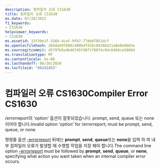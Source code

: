```yaml
---
description: 컴파일러 오류 CS1630
title: 컴파일러 오류 CS1630
ms.date: 07/20/2015
f1_keywords:
- CS1630
helpviewer_keywords:
- CS1630
ms.assetid: 15f39e1f-326b-4caf-9fb7-77ddd7851dcf
ms.openlocfilehash: 269dab07608c488b4fd16c04266d21a0e0e9bb5e
ms.sourcegitcommit: d579fb5e4b46745fd0f1f8874c94c6469ce58604
ms.translationtype: MT
ms.contentlocale: ko-KR
ms.lasthandoff: 08/30/2020
ms.locfileid: "89142455"
---
```

# <a name="compiler-error-cs1630"></a><span data-ttu-id="8ef6c-103">컴파일러 오류 CS1630</span><span class="sxs-lookup"><span data-stu-id="8ef6c-103">Compiler Error CS1630</span></span>
<span data-ttu-id="8ef6c-104">/errorreport의 'option' 옵션이 잘못되었습니다. prompt, send, queue 또는 none이어야 합니다.</span><span class="sxs-lookup"><span data-stu-id="8ef6c-104">Invalid option 'option' for /errorreport; must be prompt, send, queue, or none</span></span>  
  
 <span data-ttu-id="8ef6c-105">명령줄 옵션 [-errorreport](../language-reference/compiler-options/errorreport-compiler-option.md) 뒤에는 **prompt**, **send**, **queue**또는 **none**을 입력 하 여 내부 컴파일러 오류가 발생할 때 수행할 작업을 지정 해야 합니다.</span><span class="sxs-lookup"><span data-stu-id="8ef6c-105">The command line option [-errorreport](../language-reference/compiler-options/errorreport-compiler-option.md) must be followed by **prompt**, **send**, **queue**, or **none**, specifying what action you want taken when an internal compiler error occurs.</span></span>
